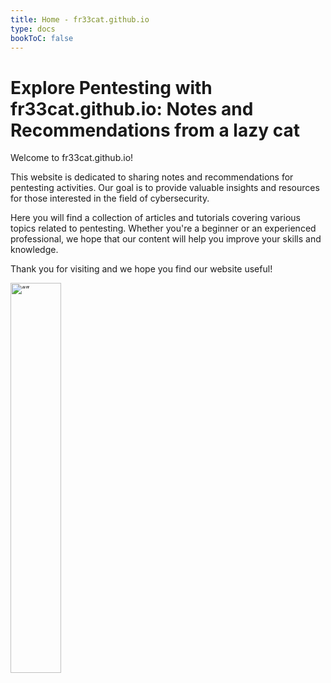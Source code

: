 ```yaml
---
title: Home - fr33cat.github.io
type: docs
bookToC: false
---
```


# Explore Pentesting with fr33cat.github.io: Notes and Recommendations from a lazy cat
Welcome to fr33cat.github.io!

This website is dedicated to sharing notes and recommendations for pentesting activities. Our goal is to provide valuable insights and resources for those interested in the field of cybersecurity.

Here you will find a collection of articles and tutorials covering various topics related to pentesting. Whether you're a beginner or an experienced professional, we hope that our content will help you improve your skills and knowledge.

Thank you for visiting and we hope you find our website useful!

<img src="https://cataas.com/cat/cute" alt= “” width="40%" height="40%">

